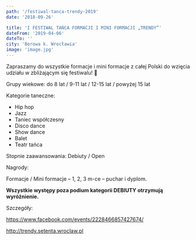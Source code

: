 ```yaml
---
path: '/festiwal-tanca-trendy-2019'
date: '2018-09-26'

title: 'I FESTIWAL TAŃCA FORMACJI I MINI FORMACJI „TRENDY”'
dateFrom: '2019-04-06'
dateTo: ''
city: 'Borowa k. Wrocławia'
image: 'image.jpg'
---
```

Zapraszamy do wszystkie formacje i mini formacje z całej Polski do wzięcia udziału w zbliżającym się festiwalu! 🙂

Grupy wiekowe: do 8 lat / 9-11 lat / 12-15 lat / powyżej 15 lat

Kategorie taneczne:

* Hip hop
* Jazz
* Taniec współczesny
* Disco dance
* Show dance
* Balet
* Teatr tańca

Stopnie zaawansowania: Debiuty / Open

Nagrody:

Formacje / Mini formacje – 1, 2, 3 m-ce – puchar i dyplom.

**Wszystkie występy poza podium kategorii DEBIUTY otrzymują wyróżnienie.**

Szczegóły:

https://www.facebook.com/events/2228466857427674/

http://trendy.setenta.wroclaw.pl